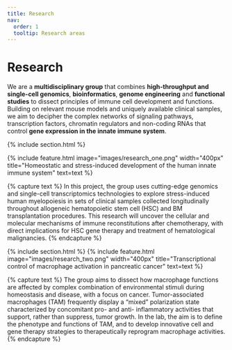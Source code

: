 ```yaml
---
title: Research
nav:
  order: 1
  tooltip: Research areas
---
```


# <i class="fas fa-microscope"></i>Research

We are a <b>multidisciplinary group</b> that combines <b>high-throughput and single-cell genomics</b>, <b>bioinformatics</b>, <b>genome engineering</b> and <b>functional studies</b> to dissect principles of immune cell development and functions. Building on relevant mouse models and uniquely available clinical samples, we aim to decipher the complex networks of signaling pathways, transcription factors, chromatin regulators and non-coding RNAs that control <b>gene expression in the innate immune system</b>.

{% include section.html %}

{%
  include feature.html
  image="images/research_one.png"
  width="400px"
  title="Homeostatic and stress-induced development of the human innate immune system"
  text=text
%}

{% capture text %}
In this project, the group uses cutting-edge genomics and single-cell transcriptomics technologies to explore stress-induced human myelopoiesis in sets of clinical samples collected longitudinally throughout allogeneic hematopoietic stem cell (HSC) and BM transplantation procedures. This research will uncover the cellular and molecular mechanisms of immune reconstitutions after chemotherapy, with direct implications for HSC gene therapy and treatment of hematological malignancies.
{% endcapture %}

{% include section.html %}
{%
  include feature.html
  image="images/research_two.png"
  width="400px"
  title="Transcriptional control of macrophage activation in pancreatic cancer"
  text=text
%}

{% capture text %}
The group aims to dissect how macrophage functions are affected by complex combination of environmental stimuli during homeostasis and disease, with a focus on cancer. Tumor-associated macrophages (TAM) frequently display a “mixed” polarization state characterized by concomitant pro- and anti- inflammatory activities that support, rather than suppress, tumor growth. In the lab, the aim is to define the phenotype and functions of TAM, and to develop innovative cell and gene therapy strategies to therapeutically reprogram macrophage activities.
{% endcapture %}

